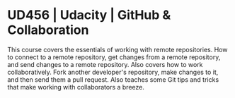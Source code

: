# UD456 | Udacity | GitHub & Collaboration

This course covers the essentials of working with remote repositories. How to connect to a remote repository, get changes from a remote repository, and send changes to a remote repository. Also covers how to work collaboratively. Fork another developer's repository, make changes to it, and then send them a pull request. Also teaches some Git tips and tricks that make working with collaborators a breeze.